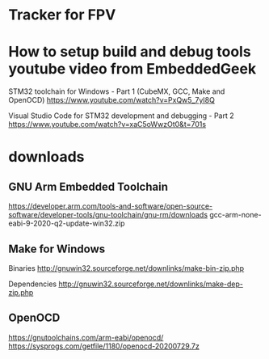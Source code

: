 # Tracker for FPV


# How to setup build and debug tools youtube video from EmbeddedGeek

STM32 toolchain for Windows - Part 1 (CubeMX, GCC, Make and OpenOCD)
https://www.youtube.com/watch?v=PxQw5_7yI8Q

Visual Studio Code for STM32 development and debugging - Part 2
https://www.youtube.com/watch?v=xaC5oWwzOt0&t=701s

# downloads

## GNU Arm Embedded Toolchain
https://developer.arm.com/tools-and-software/open-source-software/developer-tools/gnu-toolchain/gnu-rm/downloads
gcc-arm-none-eabi-9-2020-q2-update-win32.zip

## Make for Windows

Binaries
http://gnuwin32.sourceforge.net/downlinks/make-bin-zip.php

Dependencies
http://gnuwin32.sourceforge.net/downlinks/make-dep-zip.php

## OpenOCD 

https://gnutoolchains.com/arm-eabi/openocd/
https://sysprogs.com/getfile/1180/openocd-20200729.7z
